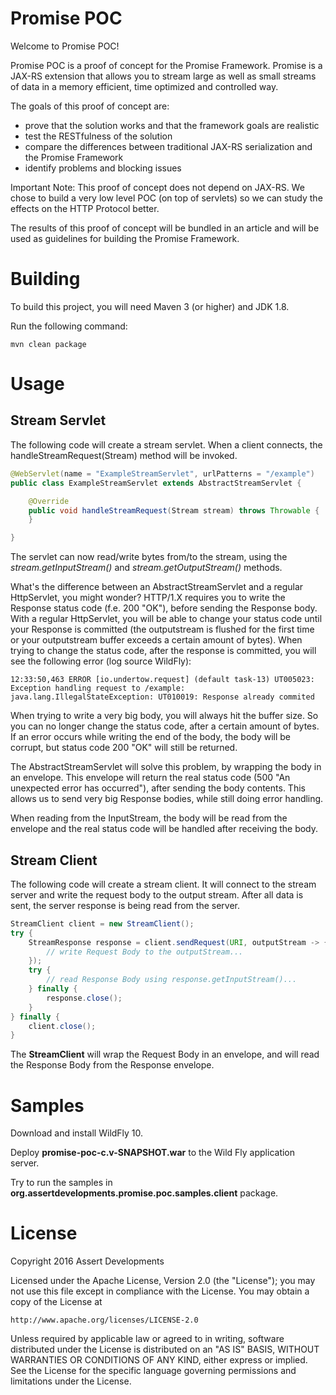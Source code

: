 # Promise POC

Welcome to Promise POC!

Promise POC is a proof of concept for the Promise Framework. Promise is a JAX-RS extension that allows you to stream large as well as small streams of data in a memory efficient, time optimized and controlled way.

The goals of this proof of concept are:
- prove that the solution works and that the framework goals are realistic
- test the RESTfulness of the solution
- compare the differences between traditional JAX-RS serialization and the Promise Framework
- identify problems and blocking issues

Important Note: This proof of concept does not depend on JAX-RS. We chose to build a very low level POC (on top of servlets) so we can study the effects on the HTTP Protocol better.

The results of this proof of concept will be bundled in an article and will be used as guidelines for building the Promise Framework.

# Building

To build this project, you will need Maven 3 (or higher) and JDK 1.8.

Run the following command:

```
mvn clean package
```

# Usage

## Stream Servlet

The following code will create a stream servlet. When a client connects, the handleStreamRequest(Stream) method will be invoked.

``` java
@WebServlet(name = "ExampleStreamServlet", urlPatterns = "/example")
public class ExampleStreamServlet extends AbstractStreamServlet {

    @Override
    public void handleStreamRequest(Stream stream) throws Throwable {
    }

}
```

The servlet can now read/write bytes from/to the stream, using the *stream.getInputStream()* and *stream.getOutputStream()* methods.

What's the difference between an AbstractStreamServlet and a regular HttpServlet, you might wonder? HTTP/1.X requires you to write the Response status code (f.e. 200 "OK"), before sending the Response body. With a regular HttpServlet, you will be able to change your status code until your Response is committed (the outputstream is flushed for the first time or your outputstream buffer exceeds a certain amount of bytes). When trying to change the status code, after the response is committed, you will see the following error (log source WildFly):

```
12:33:50,463 ERROR [io.undertow.request] (default task-13) UT005023: Exception handling request to /example: java.lang.IllegalStateException: UT010019: Response already commited
```

When trying to write a very big body, you will always hit the buffer size. So you can no longer change the status code, after a certain amount of bytes. If an error occurs while writing the end of the body, the body will be corrupt, but status code 200 "OK" will still be returned.

The AbstractStreamServlet will solve this problem, by wrapping the body in an envelope. This envelope will return the real status code (500 "An unexpected error has occurred"), after sending the body contents. This allows us to send very big Response bodies, while still doing error handling.

When reading from the InputStream, the body will be read from the envelope and the real status code will be handled after receiving the body. 

## Stream Client

The following code will create a stream client. It will connect to the stream server and write the request body to the output stream. After all data is sent, the server response is being read from the server. 

``` java
StreamClient client = new StreamClient();
try {
    StreamResponse response = client.sendRequest(URI, outputStream -> {
        // write Request Body to the outputStream...
    });
    try {
        // read Response Body using response.getInputStream()...
    } finally {
        response.close();
    }
} finally {
    client.close();
}
```

The **StreamClient** will wrap the Request Body in an envelope, and will read the Response Body from the Response envelope.

# Samples

Download and install WildFly 10.

Deploy **promise-poc-c.v-SNAPSHOT.war** to the Wild Fly application server.

Try to run the samples in **org.assertdevelopments.promise.poc.samples.client** package.


# License

Copyright 2016 Assert Developments

Licensed under the Apache License, Version 2.0 (the "License");
you may not use this file except in compliance with the License.
You may obtain a copy of the License at

    http://www.apache.org/licenses/LICENSE-2.0

Unless required by applicable law or agreed to in writing, software
distributed under the License is distributed on an "AS IS" BASIS,
WITHOUT WARRANTIES OR CONDITIONS OF ANY KIND, either express or implied.
See the License for the specific language governing permissions and
limitations under the License.


